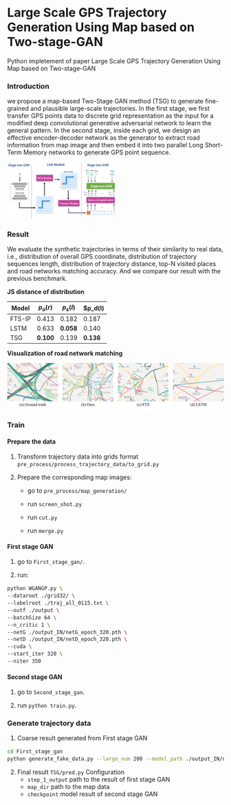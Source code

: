 # Large Scale GPS Trajectory Generation Using Map based on Two-stage-GAN

Python impletement of paper Large Scale GPS Trajectory Generation Using Map based on Two-stage-GAN

### Introduction

we propose a map-based Two-Stage GAN method (TSG) to generate fine-grained and plausible large-scale trajectories. In the first stage, we first transfer GPS points data to discrete grid representation as the input for a modified deep convolutional generative adversarial network to learn the general pattern. In the second stage, inside each grid, we design an effective encoder-decoder network as the generator to extract road information from map image and then embed it into two parallel Long Short-Term Memory networks to generate GPS point sequence.

<img src = "https://github.com/XingruiWang/Two-Stage-Gan-in-trajectory-generation/blob/main/Figure/pipeline.png?raw=1" style="width: 50%;"/>

### Result

We evaluate the synthetic trajectories in terms of their similarity to real data, i.e., distribution of overall GPS coordinate, distribution of trajectory sequences length, distribution of trajectory distance, top-N visited places and road networks matching accuracy. And we compare our result with the previous benchmark.

**JS distance of distribution**

| Model | $p_o(r)$ | $p_s(l)$ | $p_d(l) |
| ---- | ---- | ---- | ---- |
| FTS-IP | 0.413 | 0.182| 0.187|
| LSTM | 0.633 | **0.058** | 0.140|
| TSG | **0.100** | 0.139 | **0.136**|

**Visualization of road network matching**

<img src = "https://github.com/XingruiWang/Two-Stage-Gan-in-trajectory-generation/blob/main/Figure/road_match.png?raw=1"/>

### Train

#### Prepare the data

1. Transform trajectory data into grids format `pre_process/process_trajectory_data/to_grid.py` 

2. Prepare the corresponding map images: 

   - go to `pre_process/map_generation/`

   - run `screen_shot.py`
   
   - run `cut.py`
   
   - run `merge.py`

#### First stage GAN

1. go to `First_stage_gan/`.

2. run: 

```sh
python WGANGP.py \
--dataroot ./grid32/ \
--labelroot ./traj_all_0115.txt \
--outf ./output \
--batchSize 64 \
--n_critic 1 \
--netG ./output_IN/netG_epoch_320.pth \
--netD ./output_IN/netD_epoch_320.pth \
--cuda \
--start_iter 320 \
--niter 350
```

#### Second stage GAN

1. go to `Second_stage_gan`.

2. run `python train.py`.

### Generate trajectory data

1. Coarse result generated from First stage GAN

```sh
cd First_stage_gan
python generate_fake_data.py --large_num 200 --model_path ./output_IN/netG_epoch_260.pth --output_path ../output_generated_coarse
```

2. Final result `TSG/pred.py`
   Configuration
   - `step_1_output` path to the result of first stage GAN
   - `map_dir` path to the map data
   - `checkpoint` model result of second stage GAN



